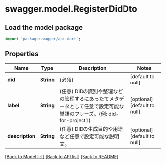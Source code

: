 # swagger.model.RegisterDidDto

## Load the model package
```dart
import 'package:swagger/api.dart';
```

## Properties
Name | Type | Description | Notes
------------ | ------------- | ------------- | -------------
**did** | **String** | (必須)  | [default to null]
**label** | **String** | (任意) DIDの識別や整理などの管理するにあったてメタデータとして任意で設定可能な単語のフレーズ。(例: did-for-project1) | [optional] [default to null]
**description** | **String** | (任意) DIDの生成目的や用途など任意で設定可能な説明文。 | [optional] [default to null]

[[Back to Model list]](../README.md#documentation-for-models) [[Back to API list]](../README.md#documentation-for-api-endpoints) [[Back to README]](../README.md)


